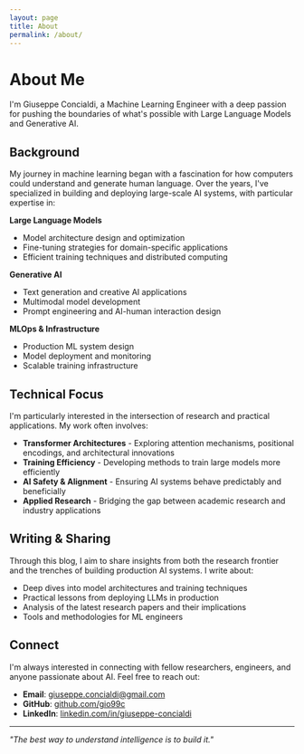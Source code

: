 ```yaml
---
layout: page
title: About
permalink: /about/
---
```


# About Me

I'm Giuseppe Concialdi, a Machine Learning Engineer with a deep passion for pushing the boundaries of what's possible with Large Language Models and Generative AI.

## Background

My journey in machine learning began with a fascination for how computers could understand and generate human language. Over the years, I've specialized in building and deploying large-scale AI systems, with particular expertise in:

**Large Language Models**
* Model architecture design and optimization
* Fine-tuning strategies for domain-specific applications
* Efficient training techniques and distributed computing

**Generative AI**
* Text generation and creative AI applications
* Multimodal model development
* Prompt engineering and AI-human interaction design

**MLOps & Infrastructure**
* Production ML system design
* Model deployment and monitoring
* Scalable training infrastructure

## Technical Focus

I'm particularly interested in the intersection of research and practical applications. My work often involves:

* **Transformer Architectures** - Exploring attention mechanisms, positional encodings, and architectural innovations
* **Training Efficiency** - Developing methods to train large models more efficiently
* **AI Safety & Alignment** - Ensuring AI systems behave predictably and beneficially
* **Applied Research** - Bridging the gap between academic research and industry applications

## Writing & Sharing

Through this blog, I aim to share insights from both the research frontier and the trenches of building production AI systems. I write about:

* Deep dives into model architectures and training techniques
* Practical lessons from deploying LLMs in production
* Analysis of the latest research papers and their implications
* Tools and methodologies for ML engineers

## Connect

I'm always interested in connecting with fellow researchers, engineers, and anyone passionate about AI. Feel free to reach out:

* **Email**: [giuseppe.concialdi@gmail.com](mailto:giuseppe.concialdi@gmail.com)
* **GitHub**: [github.com/gio99c](https://github.com/gio99c)
* **LinkedIn**: [linkedin.com/in/giuseppe-concialdi](https://linkedin.com/in/giuseppe-concialdi)

---

*"The best way to understand intelligence is to build it."*
